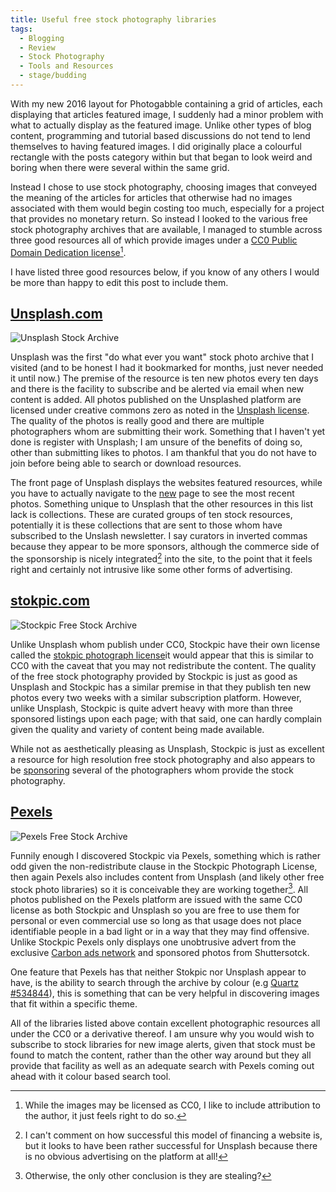 ```yaml
---
title: Useful free stock photography libraries
tags:
  - Blogging
  - Review
  - Stock Photography
  - Tools and Resources
  - stage/budding
---
```


With my new 2016 layout for Photogabble containing a grid of articles, each displaying that articles featured image, I suddenly had a minor problem with what to actually display as the featured image. Unlike other types of blog content, programming and tutorial based discussions do not tend to lend themselves to having featured images. I did originally place a colourful rectangle with the posts category within but that began to look weird and boring when there were several within the same grid.

Instead I chose to use stock photography, choosing images that conveyed the meaning of the articles for articles that otherwise had no images associated with them would begin costing too much, especially for a project that provides no monetary return. So instead I looked to the various free stock photography archives that are available, I managed to stumble across three good resources all of which provide images under a [CC0 Public Domain Dedication license](http://creativecommons.org/publicdomain/zero/1.0/)[^1].

I have listed three good resources below, if you know of any others I would be more than happy to edit this post to include them.

## [Unsplash.com](https://unsplash.com/)

![Unsplash Stock Archive](/img/really-useful-free-stock-photography-archives-unsplash.png "Unsplash Stock Archive")

Unsplash was the first "do what ever you want" stock photo archive that I visited (and to be honest I had it bookmarked for months, just never needed it until now.) The premise of the resource is ten new photos every ten days and there is the facility to subscribe and be alerted via email when new content is added. All photos published on the Unsplashed platform are licensed under creative commons zero as noted in the [Unsplash license](https://unsplash.com/license). The quality of the photos is really good and there are multiple photographers whom are submitting their work. Something that I haven't yet done is register with Unsplash; I am unsure of the benefits of doing so, other than submitting likes to photos. I am thankful that you do not have to join before being able to search or download resources.

The front page of Unsplash displays  the websites featured resources, while you have to actually navigate to the [new](https://unsplash.com/new) page to see the most recent photos. Something unique to Unsplash that the other resources in this list lack is collections. These are curated groups of ten stock resources, potentially it is these collections that are sent to those whom have subscribed to the Unslash newsletter. I say curators in inverted commas because they appear to be more sponsors, although the commerce side of the sponsorship is nicely integrated[^2] into the site, to the point that it feels right and certainly not intrusive like some other forms of advertising.

## [stokpic.com](http://stokpic.com/)

![Stockpic Free Stock Archive](/img/really-useful-free-stock-photography-archives-stockpic.png "Stockpic Free Stock Archive")

Unlike Unsplash whom publish under CC0, Stockpic have their own license called the [stokpic photograph license](http://stokpic.com/license/)it would appear that this is similar to CC0 with the caveat that you may not redistribute the content. The quality of the free stock photography provided by Stockpic is just as good as Unsplash and Stockpic has a similar premise in that they publish ten new photos every two weeks with a similar subscription platform. However, unlike Unsplash, Stockpic is quite advert heavy with more than three sponsored listings upon each page; with that said, one can hardly complain given the quality and variety of content being made available.

While not as aesthetically pleasing as Unsplash, Stockpic is just as excellent a resource for high resolution free stock photography and also appears to be [sponsoring](http://stokpic.com/sponsored-artists/) several of the photographers whom provide the stock photography.

## [Pexels](https://www.pexels.com/)

![Pexels Free Stock Archive](/img/really-useful-free-stock-photography-archives-pexels.png "Pexels Free Stock Archive")

Funnily enough I discovered Stockpic via Pexels, something which is rather odd given the non-redistribute clause in the Stockpic Photograph License, then again Pexels also includes content from Unsplash (and likely other free stock photo libraries) so it is conceivable they are working together[^3]. All photos published on the Pexels platform are issued with the same CC0 license as both Stockpic and Unsplash so you are free to use them for personal or even commercial use so long as that usage does not place identifiable people in a bad light or in a way that they may find offensive. Unlike Stockpic Pexels only displays one unobtrusive advert from the exclusive [Carbon ads network](http://carbonads.net/) and sponsored photos from Shuttersotck.

One feature that Pexels has that neither Stokpic nor Unsplash appear to have, is the ability to search through the archive by colour (e.g [Quartz #534844](https://www.pexels.com/search/color:%20%23534844/)), this is something that can be very helpful in discovering images that fit within a specific theme.

All of the libraries listed above contain excellent photographic resources all under the CC0 or a derivative thereof. I am unsure why you would wish to subscribe to stock libraries for new image alerts, given that stock must be found to match the content, rather than the other way around but they all provide that facility as well as an adequate search with Pexels coming out ahead with it colour based search tool.

[^1]: While the images may be licensed as CC0, I like to include attribution to the author, it just feels right to do so.
[^2]: I can't comment on how successful this model of financing a website is, but it looks to have been rather successful for Unsplash because there is no obvious advertising on the platform at all!
[^3]: Otherwise, the only other conclusion is they are stealing?
